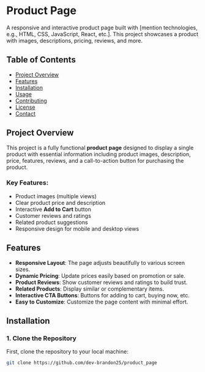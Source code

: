 # Product Page

A responsive and interactive product page built with [mention technologies, e.g., HTML, CSS, JavaScript, React, etc.]. This project showcases a product with images, descriptions, pricing, reviews, and more.

## Table of Contents
- [Project Overview](#project-overview)
- [Features](#features)
- [Installation](#installation)
- [Usage](#usage)
- [Contributing](#contributing)
- [License](#license)
- [Contact](#contact)

## Project Overview
This project is a fully functional **product page** designed to display a single product with essential information including product images, description, price, features, reviews, and a call-to-action button for purchasing the product.

### Key Features:
- Product images (multiple views)
- Clear product price and description
- Interactive **Add to Cart** button
- Customer reviews and ratings
- Related product suggestions
- Responsive design for mobile and desktop views

## Features
- **Responsive Layout**: The page adjusts beautifully to various screen sizes.
- **Dynamic Pricing**: Update prices easily based on promotion or sale.
- **Product Reviews**: Show customer reviews and ratings to build trust.
- **Related Products**: Display similar or complementary items.
- **Interactive CTA Buttons**: Buttons for adding to cart, buying now, etc.
- **Easy to Customize**: Customize the page content with minimal effort.

## Installation

### 1. Clone the Repository
First, clone the repository to your local machine:
```sh
git clone https://github.com/dev-brandon25/product_page
